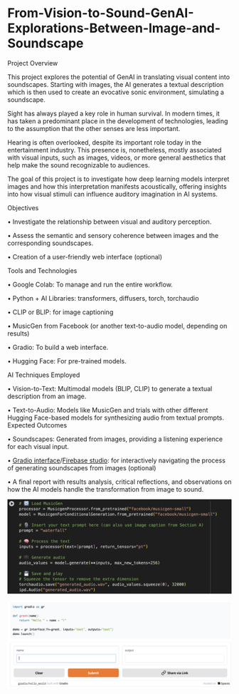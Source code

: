 # From-Vision-to-Sound-GenAI-Explorations-Between-Image-and-Soundscape
Project Overview

This project explores the potential of GenAI in translating visual content into soundscapes. Starting with images, the AI generates a textual description which is then used to create an evocative sonic environment, simulating a soundscape.
 	     
Sight has always played a key role in human survival. In modern times, it has taken a predominant place in the development of technologies, leading to the assumption that the other senses are less important.

Hearing is often overlooked, despite its important role today in the entertainment industry. 
This presence is, nonetheless, mostly associated with visual inputs, such as images, videos, or more general aesthetics that help make the sound recognizable to audiences.

The goal of this project is to investigate how deep learning models interpret images and how this interpretation manifests acoustically, offering insights into how visual stimuli can influence auditory imagination in AI systems.


Objectives

•	Investigate the relationship between visual and auditory perception.

•	Assess the semantic and sensory coherence between images and the corresponding soundscapes.

•	Creation of a user-friendly web interface (optional)

Tools and Technologies

•	Google Colab: To manage and run the entire workflow.

•	Python + AI Libraries: transformers, diffusers, torch, torchaudio

•	CLIP or BLIP: for image captioning

•	MusicGen from Facebook (or another text-to-audio model, depending on results) 

•	Gradio: To build a web interface.

•	Hugging Face: For pre-trained models.


AI Techniques Employed

•	Vision-to-Text: Multimodal models (BLIP, CLIP) to generate a textual description from an image.

•	Text-to-Audio: Models like MusicGen and trials with other different Hugging Face-based models for synthesizing audio from textual prompts.
Expected Outcomes

•	Soundscapes: Generated from images, providing a listening experience for each visual input.

•	[Gradio interface](https://www.gradio.app)/[Firebase studio](https://firebase.google.com): for interactively navigating the process of generating soundscapes from images (optional)

•	A final report with results analysis, critical reflections, and observations on how the AI models handle the transformation from image to sound.


![Alt text](https://github.com/napstablook911/From-Vision-to-Sound-GenAI-Explorations-Between-Image-and-Soundscape/blob/main/15AD22E0.png#:~:text=Files%C2%A0mainAdd%20filet-,15AD22E0.png)

![Alt text](https://github.com/napstablook911/From-Vision-to-Sound-GenAI-Explorations-Between-Image-and-Soundscape/blob/main/7D900561.png#:~:text=Files%C2%A0mainAdd%20filet15AD22E0.png-,7D900561.png)
 

